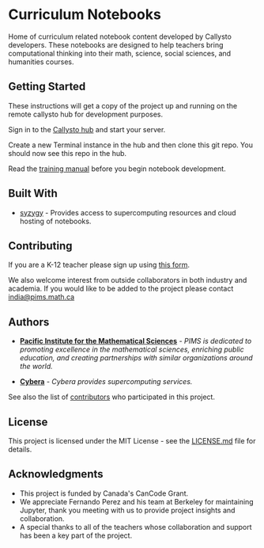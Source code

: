 # Curriculum Notebooks
Home of curriculum related notebook content developed by Callysto developers. These notebooks are designed to help teachers bring computational thinking into their math, science, social sciences, and humanities courses. 

## Getting Started

These instructions will get a copy of the project up and running on the remote callysto hub for development purposes.

Sign in to the [Callysto hub](https://hub.callysto.ca) and start your server.

Create a new Terminal instance in the hub and then clone this git repo. You should now see this repo in the hub.

Read the [training manual](https://github.com/callysto/training-manual) before you begin notebook development.

## Built With

* [syzygy](http://syzygy.ca) - Provides access to supercomputing resources and cloud hosting of notebooks.

## Contributing

If you are a K-12 teacher please sign up using [this form](https://docs.google.com/forms/d/e/1FAIpQLSc0i25Ounu-VXhgvI8lkrIwjeDetcls9DbBEJZuuru5taa8PQ/viewform?embedded=true).

We also welcome interest from outside collaborators in both industry and academia.
If you would like to be added to the project please contact india@pims.math.ca

## Authors

* [**Pacific Institute for the Mathematical Sciences**](http://www.pims.math.ca) - *PIMS is dedicated to promoting excellence in the mathematical sciences, enriching public education, and creating partnerships with similar organizations around the world.* 

* [**Cybera**](https://www.cybera.ca) - *Cybera provides supercomputing services.* 

See also the list of [contributors](https://github.com/callysto/curriculum-notebooks/graphs/contributors) who participated in this project.

## License

This project is licensed under the MIT License - see the [LICENSE.md](LICENSE.md) file for details.

## Acknowledgments

* This project is funded by Canada's CanCode Grant.
* We appreciate Fernando Perez and his team at Berkeley for maintaining Jupyter, thank you meeting with us to provide project insights and collaboration.
* A special thanks to all of the teachers whose collaboration and support has been a key part of the project.
